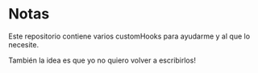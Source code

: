 # Notas

Este repositorio contiene varios customHooks para ayudarme y al que lo necesite.

También la idea es que yo no quiero volver a escribirlos!
